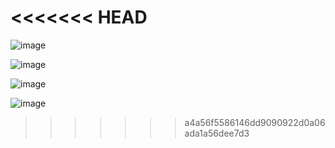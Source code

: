 <<<<<<< HEAD
=======
![image](https://github.com/user-attachments/assets/c35a1a20-b09a-4fd6-9e33-e73838415624)


![image](https://github.com/user-attachments/assets/fcfd2fb8-7560-4e3a-8b6d-6a8925561cbe)


![image](https://github.com/user-attachments/assets/c6d38a1d-c9e0-49a8-83a3-14a5e7ecafaa)

![image](https://github.com/user-attachments/assets/bb92c872-ba45-44a5-90cf-5a4dfa9320fe)
>>>>>>> a4a56f5586146dd9090922d0a06ada1a56dee7d3
